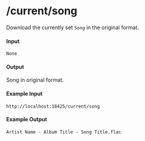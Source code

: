 # /current/song
Download the currently set `Song` in the original format.

#### Input
`None`

#### Output
Song in original format.

#### Example Input
```http
http://localhost:18425/current/song
```

#### Example Output
```plaintext
Artist Name - Album Title - Song Title.flac
```
